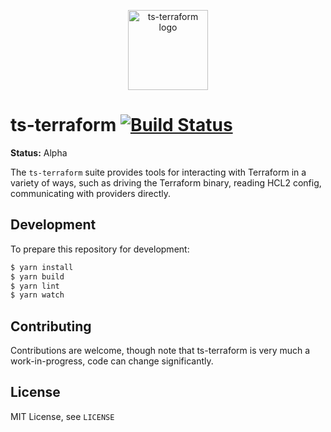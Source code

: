 <p align="center"><img src="https://ts-terraform.dev/logo.png" alt="ts-terraform logo" width="128" /></p>

# ts-terraform [![Build Status](https://github.com/ts-terraform/ts-terraform/workflows/CI/badge.svg)](https://github.com/ts-terraform/ts-terraform/actions)

**Status:** Alpha

The `ts-terraform` suite provides tools for interacting with Terraform in a variety of ways, such as driving the Terraform binary, reading HCL2 config, communicating with providers directly.

## Development

To prepare this repository for development:

```bash
$ yarn install
$ yarn build
$ yarn lint
$ yarn watch
```

## Contributing

Contributions are welcome, though note that ts-terraform is very much a work-in-progress, code can change significantly.

## License

MIT License, see `LICENSE`
